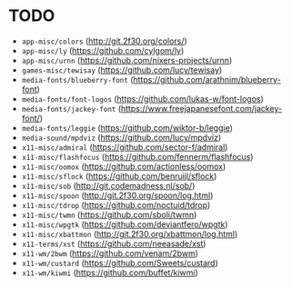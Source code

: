 # TODO

* `app-misc/colors` (http://git.2f30.org/colors/)
* `app-misc/ly` (https://github.com/cylgom/ly)
* `app-misc/urnn` (https://github.com/nixers-projects/urnn)
* `games-misc/tewisay` (https://github.com/lucy/tewisay)
* `media-fonts/blueberry-font` (https://github.com/arathnim/blueberry-font)
* `media-fonts/font-logos` (https://github.com/lukas-w/font-logos)
* `media-fonts/jackey-font` (https://www.freejapanesefont.com/jackey-font/)
* `media-fonts/leggie` (https://github.com/wiktor-b/leggie)
* `media-sound/mpdviz` (https://github.com/lucy/mpdviz)
* `x11-misc/admiral` (https://github.com/sector-f/admiral)
* `x11-misc/flashfocus` (https://github.com/fennerm/flashfocus)
* `x11-misc/oomox` (https://github.com/actionless/oomox)
* `x11-misc/sflock` (https://github.com/benruijl/sflock)
* `x11-misc/sob` (http://git.codemadness.nl/sob/)
* `x11-misc/spoon` (http://git.2f30.org/spoon/log.html)
* `x11-misc/tdrop` (https://github.com/noctuid/tdrop)
* `x11-misc/twmn` (https://github.com/sboli/twmn)
* `x11-misc/wpgtk` (https://github.com/deviantfero/wpgtk)
* `x11-misc/xbattmon` (http://git.2f30.org/xbattmon/log.html)
* `x11-terms/xst` (https://github.com/neeasade/xst)
* `x11-wm/2bwm` (https://github.com/venam/2bwm)
* `x11-wm/custard` (https://github.com/Sweets/custard)
* `x11-wm/kiwmi` (https://github.com/buffet/kiwmi)
